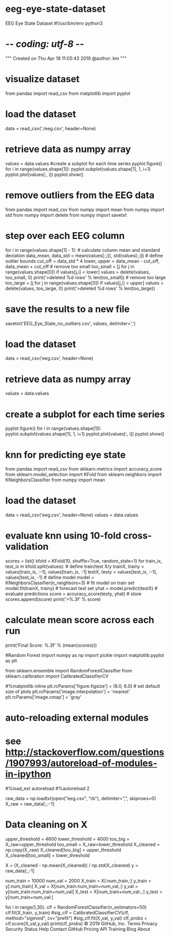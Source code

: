 # eeg-eye-state-dataset
EEG Eye State Dataset
#!/usr/bin/env python3
# -*- coding: utf-8 -*-
"""
Created on Thu Apr 18 11:05:43 2019
@author: km
"""

# visualize dataset
from pandas import read_csv
from matplotlib import pyplot
# load the dataset
data = read_csv('./eeg.csv', header=None)
# retrieve data as numpy array
values = data.values
#create a subplot for each time series
pyplot.figure()
for i in range(values.shape[1]):
    pyplot.subplot(values.shape[1], 1, i+1)
    pyplot.plot(values[:, i])
pyplot.show()



# remove outliers from the EEG data
from pandas import read_csv
from numpy import mean
from numpy import std
from numpy import delete
from numpy import savetxt

# step over each EEG column
for i in range(values.shape[1] - 1):
	# calculate column mean and standard deviation
	data_mean, data_std = mean(values[:,i]), std(values[:,i])
	# define outlier bounds
	cut_off = data_std * 4
	lower, upper = data_mean - cut_off, data_mean + cut_off
	# remove too small
	too_small = [j for j in range(values.shape[0]) if values[j,i] < lower]
	values = delete(values, too_small, 0)
	print('>deleted %d rows' % len(too_small))
	# remove too large
	too_large = [j for j in range(values.shape[0]) if values[j,i] > upper]
	values = delete(values, too_large, 0)
	print('>deleted %d rows' % len(too_large))
# save the results to a new file
savetxt('EEG_Eye_State_no_outliers.csv', values, delimiter=',')



# load the dataset
data = read_csv('eeg.csv', header=None)
# retrieve data as numpy array
values = data.values
# create a subplot for each time series
pyplot.figure()
for i in range(values.shape[1]):
	pyplot.subplot(values.shape[1], 1, i+1)
	pyplot.plot(values[:, i])
pyplot.show()



# knn for predicting eye state
from pandas import read_csv
from sklearn.metrics import accuracy_score
from sklearn.model_selection import KFold
from sklearn.neighbors import KNeighborsClassifier
from numpy import mean
# load the dataset
data = read_csv('eeg.csv', header=None)
values = data.values
# evaluate knn using 10-fold cross-validation
scores = list()
kfold = KFold(10, shuffle=True, random_state=1)
for train_ix, test_ix in kfold.split(values):
	# define train/test X/y
	trainX, trainy = values[train_ix, :-1], values[train_ix, -1]
	testX, testy = values[test_ix, :-1], values[test_ix, -1]
	# define model
	model = KNeighborsClassifier(n_neighbors=3)
	# fit model on train set
	model.fit(trainX, trainy)
	# forecast test set
	yhat = model.predict(testX)
	# evaluate predictions
	score = accuracy_score(testy, yhat)
	# store
	scores.append(score)
	print('>%.3f' % score)
# calculate mean score across each run
print('Final Score: %.3f' % (mean(scores)))


#Random Forest
import numpy as np
import pickle
import matplotlib.pyplot as plt

from sklearn.ensemble import RandomForestClassifier
from sklearn.calibration import CalibratedClassifierCV

#%matplotlib inline
plt.rcParams['figure.figsize'] = (8.0, 6.0) # set default size of plots
plt.rcParams['image.interpolation'] = 'nearest'
plt.rcParams['image.cmap'] = 'gray'

# auto-reloading external modules
# see http://stackoverflow.com/questions/1907993/autoreload-of-modules-in-ipython
#%load_ext autoreload
#%autoreload 2

raw_data = np.loadtxt(open("eeg.csv", "rb"), delimiter=",", skiprows=0)
X_raw = raw_data[:,:-1]

# Data cleaning on X
upper_threshold = 4600
lower_threshold = 4000
too_big = X_raw>upper_threshold
too_small = X_raw<lower_threshold
X_cleaned = np.copy(X_raw)
X_cleaned[too_big] = upper_threshold
X_cleaned[too_small] = lower_threshold

X = (X_cleaned - np.mean(X_cleaned)) / np.std(X_cleaned)
y = raw_data[:,-1]

num_train = 10000
num_val = 2000
X_train = X[:num_train,:]
y_train = y[:num_train]
X_val = X[num_train:num_train+num_val,:]
y_val = y[num_train:num_train+num_val]
X_test = X[num_train+num_val:,:]
y_test = y[num_train+num_val:]

for i in range(1,30):
    clf = RandomForestClassifier(n_estimators=50)
    clf.fit(X_train, y_train)
    #sig_clf = CalibratedClassifierCV(clf, method="sigmoid", cv="prefit")
    #sig_clf.fit(X_val, y_val)
    clf_probs = clf.score(X_val,y_val)
    print(clf_probs)
© 2019 GitHub, Inc.
Terms
Privacy
Security
Status
Help
Contact GitHub
Pricing
API
Training
Blog
About
